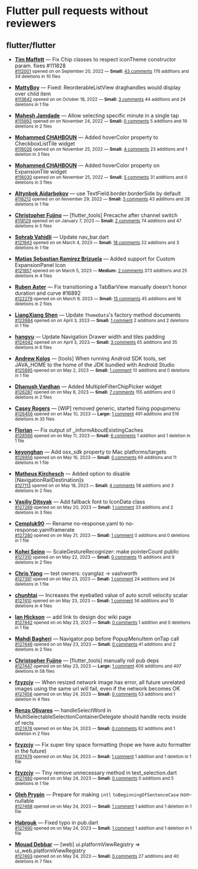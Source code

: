 # Flutter pull requests without reviewers

## flutter/flutter

* **[Tim Maffett](https://github.com/timmaffett)** &mdash; Fix Chip classes to respect iconTheme constructor param. fixes #111828<br />
    <sub>[#112001](https://github.com/flutter/flutter/pull/112001) opened on on September 20, 2022 &mdash; **Small:** [43 comments](https://github.com/flutter/flutter/pull/112001) 176 additions and 34 deletions in 10 files</sub><br />

* **[MattyBoy](https://github.com/MattyBoy4444)** &mdash; Fixed: ReorderableListView draghandles would display over child item<br />
    <sub>[#113642](https://github.com/flutter/flutter/pull/113642) opened on on October 18, 2022 &mdash; **Small:** [3 comments](https://github.com/flutter/flutter/pull/113642) 44 additions and 24 deletions in 1 file</sub><br />

* **[Mahesh Jamdade](https://github.com/maheshmnj)** &mdash; Allow selecting specific minute in a single tap<br />
    <sub>[#115992](https://github.com/flutter/flutter/pull/115992) opened on on November 24, 2022 &mdash; **Small:** [0 comments](https://github.com/flutter/flutter/pull/115992) 5 additions and 19 deletions in 2 files</sub><br />

* **[Mohammed  CHAHBOUN](https://github.com/M97Chahboun)** &mdash; Added hoverColor property to CheckboxListTile widget<br />
    <sub>[#116026](https://github.com/flutter/flutter/pull/116026) opened on on November 25, 2022 &mdash; **Small:** [4 comments](https://github.com/flutter/flutter/pull/116026) 23 additions and 1 deletion in 3 files</sub><br />

* **[Mohammed  CHAHBOUN](https://github.com/M97Chahboun)** &mdash; Added hoverColor property on ExpansionTile widget<br />
    <sub>[#116030](https://github.com/flutter/flutter/pull/116030) opened on on November 25, 2022 &mdash; **Small:** [5 comments](https://github.com/flutter/flutter/pull/116030) 31 additions and 0 deletions in 3 files</sub><br />

* **[Altynbek Aidarbekov](https://github.com/altynbek132)** &mdash; use TextField.border.borderSide by default<br />
    <sub>[#116213](https://github.com/flutter/flutter/pull/116213) opened on on November 29, 2022 &mdash; **Small:** [5 comments](https://github.com/flutter/flutter/pull/116213) 43 additions and 28 deletions in 1 file</sub><br />

* **[Christopher Fujino](https://github.com/christopherfujino)** &mdash; [flutter_tools] Precache after channel switch<br />
    <sub>[#118129](https://github.com/flutter/flutter/pull/118129) opened on on January 7, 2023 &mdash; **Small:** [2 comments](https://github.com/flutter/flutter/pull/118129) 74 additions and 47 deletions in 5 files</sub><br />

* **[Sohrab Vahidli](https://github.com/sohrabonline)** &mdash; Update nav_bar.dart<br />
    <sub>[#121943](https://github.com/flutter/flutter/pull/121943) opened on on March 4, 2023 &mdash; **Small:** [18 comments](https://github.com/flutter/flutter/pull/121943) 22 additions and 3 deletions in 1 file</sub><br />

* **[Matias Sebastian Ramirez Brizuela](https://github.com/ramirezsebas)** &mdash; Added support for Custom ExpansionPanel Icon<br />
    <sub>[#121957](https://github.com/flutter/flutter/pull/121957) opened on on March 5, 2023 &mdash; **Medium:** [2 comments](https://github.com/flutter/flutter/pull/121957) 373 additions and 25 deletions in 4 files</sub><br />

* **[Ruben Aster](https://github.com/rubenaster)** &mdash; Fix transitioning a TabBarView manually doesn't honor duration and curve #16892<br />
    <sub>[#122279](https://github.com/flutter/flutter/pull/122279) opened on on March 9, 2023 &mdash; **Small:** [15 comments](https://github.com/flutter/flutter/pull/122279) 45 additions and 16 deletions in 2 files</sub><br />

* **[LiangXiang Shen](https://github.com/kj415j45)** &mdash; Update `ThemeData`'s factory method documents<br />
    <sub>[#123984](https://github.com/flutter/flutter/pull/123984) opened on on April 3, 2023 &mdash; **Small:** [1 comment](https://github.com/flutter/flutter/pull/123984) 2 additions and 2 deletions in 1 file</sub><br />

* **[hangyu](https://github.com/hangyujin)** &mdash; Update Navigation Drawer width and tiles padding<br />
    <sub>[#124042](https://github.com/flutter/flutter/pull/124042) opened on on April 3, 2023 &mdash; **Small:** [3 comments](https://github.com/flutter/flutter/pull/124042) 65 additions and 35 deletions in 6 files</sub><br />

* **[Andrew Kolos](https://github.com/andrewkolos)** &mdash; [tools] When running Android SDK tools, set JAVA_HOME to the home of the JDK bundled with Android Studio<br />
    <sub>[#125895](https://github.com/flutter/flutter/pull/125895) opened on on May 2, 2023 &mdash; **Small:** [1 comment](https://github.com/flutter/flutter/pull/125895) 10 additions and 0 deletions in 1 file</sub><br />

* **[Dhanush Vardhan](https://github.com/dhanush17-tech)** &mdash; Added MultipleFilterChipPicker widget<br />
    <sub>[#126287](https://github.com/flutter/flutter/pull/126287) opened on on May 8, 2023 &mdash; **Small:** [7 comments](https://github.com/flutter/flutter/pull/126287) 155 additions and 0 deletions in 2 files</sub><br />

* **[Casey Rogers](https://github.com/caseycrogers)** &mdash; [WIP] removed generic, started fixing popupmenu<br />
    <sub>[#126456](https://github.com/flutter/flutter/pull/126456) opened on on May 10, 2023 &mdash; **Large:** [1 comment](https://github.com/flutter/flutter/pull/126456) 491 additions and 516 deletions in 35 files</sub><br />

* **[Florian](https://github.com/PlutoHDDev)** &mdash; Fix output of _informAboutExistingCaches<br />
    <sub>[#126566](https://github.com/flutter/flutter/pull/126566) opened on on May 11, 2023 &mdash; **Small:** [6 comments](https://github.com/flutter/flutter/pull/126566) 1 addition and 1 deletion in 1 file</sub><br />

* **[keyonghan](https://github.com/keyonghan)** &mdash; Add osx_sdk property to Mac platforms/targets<br />
    <sub>[#126956](https://github.com/flutter/flutter/pull/126956) opened on on May 16, 2023 &mdash; **Small:** [0 comments](https://github.com/flutter/flutter/pull/126956) 69 additions and 11 deletions in 1 file</sub><br />

* **[Matheus Kirchesch](https://github.com/matheus-kirchesch-btor)** &mdash; Added option to disable [NavigationRailDestination]s<br />
    <sub>[#127113](https://github.com/flutter/flutter/pull/127113) opened on on May 18, 2023 &mdash; **Small:** [4 comments](https://github.com/flutter/flutter/pull/127113) 58 additions and 3 deletions in 2 files</sub><br />

* **[Vasiliy Ditsyak](https://github.com/vasilich6107)** &mdash; Add fallback font to IconData class<br />
    <sub>[#127269](https://github.com/flutter/flutter/pull/127269) opened on on May 20, 2023 &mdash; **Small:** [1 comment](https://github.com/flutter/flutter/pull/127269) 33 additions and 2 deletions in 3 files</sub><br />

* **[Cempluk90](https://github.com/Cempluk90)** &mdash; Rename no-response.yaml to no-response.yamlframerate<br />
    <sub>[#127280](https://github.com/flutter/flutter/pull/127280) opened on on May 21, 2023 &mdash; **Small:** [1 comment](https://github.com/flutter/flutter/pull/127280) 0 additions and 0 deletions in 1 file</sub><br />

* **[Kohei Seino](https://github.com/kseino)** &mdash; ScaleGestureRecognizer: make pointerCount public<br />
    <sub>[#127310](https://github.com/flutter/flutter/pull/127310) opened on on May 22, 2023 &mdash; **Small:** [0 comments](https://github.com/flutter/flutter/pull/127310) 15 additions and 9 deletions in 2 files</sub><br />

* **[Chris Yang](https://github.com/cyanglaz)** &mdash; test owners: cyanglaz -> vashworth<br />
    <sub>[#127391](https://github.com/flutter/flutter/pull/127391) opened on on May 23, 2023 &mdash; **Small:** [1 comment](https://github.com/flutter/flutter/pull/127391) 24 additions and 24 deletions in 1 file</sub><br />

* **[chunhtai](https://github.com/chunhtai)** &mdash; Increases the eyeballed value of auto scroll velocity scalar<br />
    <sub>[#127410](https://github.com/flutter/flutter/pull/127410) opened on on May 23, 2023 &mdash; **Small:** [1 comment](https://github.com/flutter/flutter/pull/127410) 56 additions and 10 deletions in 4 files</sub><br />

* **[Ian Hickson](https://github.com/Hixie)** &mdash; add link to design doc wiki page<br />
    <sub>[#127442](https://github.com/flutter/flutter/pull/127442) opened on on May 23, 2023 &mdash; **Small:** [0 comments](https://github.com/flutter/flutter/pull/127442) 1 addition and 0 deletions in 1 file</sub><br />

* **[Mahdi Bagheri](https://github.com/mhbdev)** &mdash; Navigator.pop before PopupMenuItem onTap call<br />
    <sub>[#127446](https://github.com/flutter/flutter/pull/127446) opened on on May 23, 2023 &mdash; **Small:** [0 comments](https://github.com/flutter/flutter/pull/127446) 41 additions and 2 deletions in 2 files</sub><br />

* **[Christopher Fujino](https://github.com/christopherfujino)** &mdash; [flutter_tools] manually roll pub deps<br />
    <sub>[#127447](https://github.com/flutter/flutter/pull/127447) opened on on May 23, 2023 &mdash; **Large:** [1 comment](https://github.com/flutter/flutter/pull/127447) 406 additions and 407 deletions in 58 files</sub><br />

* **[fzyzcjy](https://github.com/fzyzcjy)** &mdash; When resized network image has error, all future unrelated images using the same url will fail, even if the network becomes OK<br />
    <sub>[#127456](https://github.com/flutter/flutter/pull/127456) opened on on May 24, 2023 &mdash; **Small:** [0 comments](https://github.com/flutter/flutter/pull/127456) 53 additions and 1 deletion in 4 files</sub><br />

* **[Renzo Olivares](https://github.com/Renzo-Olivares)** &mdash; handleSelectWord in MultiSelectableSelectionContainerDelegate should handle rects inside of rects<br />
    <sub>[#127478](https://github.com/flutter/flutter/pull/127478) opened on on May 24, 2023 &mdash; **Small:** [0 comments](https://github.com/flutter/flutter/pull/127478) 82 additions and 1 deletion in 2 files</sub><br />

* **[fzyzcjy](https://github.com/fzyzcjy)** &mdash; Fix super tiny space formatting (hope we have auto formatter in the future)<br />
    <sub>[#127479](https://github.com/flutter/flutter/pull/127479) opened on on May 24, 2023 &mdash; **Small:** [1 comment](https://github.com/flutter/flutter/pull/127479) 1 addition and 1 deletion in 1 file</sub><br />

* **[fzyzcjy](https://github.com/fzyzcjy)** &mdash; Tiny remove unnecessary method in text_selection.dart<br />
    <sub>[#127480](https://github.com/flutter/flutter/pull/127480) opened on on May 24, 2023 &mdash; **Small:** [0 comments](https://github.com/flutter/flutter/pull/127480) 0 additions and 5 deletions in 1 file</sub><br />

* **[Oleh Prypin](https://github.com/oprypin)** &mdash; Prepare for making `intl` `toBeginningOfSentenceCase` non-nullable<br />
    <sub>[#127488](https://github.com/flutter/flutter/pull/127488) opened on on May 24, 2023 &mdash; **Small:** [1 comment](https://github.com/flutter/flutter/pull/127488) 1 addition and 1 deletion in 1 file</sub><br />

* **[Habrouk](https://github.com/ElHbrouk)** &mdash; Fixed typo in pub.dart<br />
    <sub>[#127490](https://github.com/flutter/flutter/pull/127490) opened on on May 24, 2023 &mdash; **Small:** [1 comment](https://github.com/flutter/flutter/pull/127490) 1 addition and 1 deletion in 1 file</sub><br />

* **[Mouad Debbar](https://github.com/mdebbar)** &mdash; [web] ui.platformViewRegistry => ui_web.platformViewRegistry<br />
    <sub>[#127493](https://github.com/flutter/flutter/pull/127493) opened on on May 24, 2023 &mdash; **Small:** [0 comments](https://github.com/flutter/flutter/pull/127493) 27 additions and 40 deletions in 7 files</sub><br />

